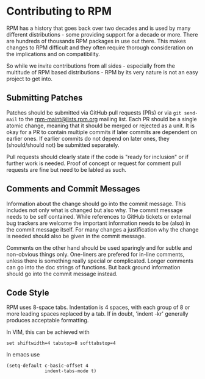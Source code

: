 # Contributing to RPM

RPM has a history that goes back over two decades and is used by many
different distributions - some providing support for a decade or
more. There are hundreds of thousands RPM packages in use out
there. This makes changes to RPM difficult and they often require thorough
consideration on the implications and on compatibility.

So while we invite contributions from all sides - especially from the
multitude of RPM based distributions - RPM by its very nature is not an
easy project to get into.

## Submitting Patches

Patches should be submitted via GitHub pull requests (PRs) or via `git
send-mail` to the rpm-maint@lists.rpm.org mailing list.  Each PR should be a
single atomic change, meaning that it should be merged or rejected as a unit.
It is okay for a PR to contain multiple commits if later commits are dependent
on earlier ones.  If earlier commits do not depend on later ones, they
(should/should not) be submitted separately.

Pull requests should clearly state if the code is "ready for
inclusion" or if further work is needed. Proof of concept or request
for comment pull requests are fine but need to be labled as such.

## Comments and Commit Messages

Information about the change should go into the commit message. This
includes not only what is changed but also why. The commit message needs to
be self contained. While references to GitHub tickets or external bug
trackers are welcome the important information needs to be (also) in
the commit message itself.
For many changes a justification why the change is needed should also
be given in the commit message.

Comments on the other hand should be used sparingly and for subtle and
non-obvious things only. One-liners are prefered for in-line comments,
unless there is something really special or complicated. Longer
comments can go into the doc strings of functions. But back ground
information should go into the commit message instead.

## Code Style

RPM uses 8-space tabs.  Indentation is 4 spaces, with each group of 8 or more
leading spaces replaced by a tab. If in doubt, 'indent -kr' generally
produces acceptable formatting.

In VIM, this can be achieved with

```vim
set shiftwidth=4 tabstop=8 softtabstop=4
```

In emacs use
```
(setq-default c-basic-offset 4
              indent-tabs-mode t)

```
